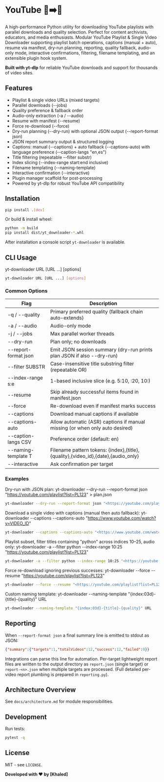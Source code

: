 
# YouTube  🎥➡️📁
A high-performance Python utility for downloading YouTube playlists with parallel downloads and quality selection. Perfect for content archivists, educators, and media enthusiasts.
Modular YouTube Playlist & Single Video Downloader supporting playlist batch operations, captions (manual + auto), resume via manifest, dry-run planning, reporting, quality fallback, audio-only mode, interactive confirmations, filtering, filename templating, and an extensible plugin hook system.

**Built with yt-dlp** for reliable YouTube downloads and support for thousands of video sites.

## Features

- Playlist & single video URLs (mixed targets)
- Parallel downloads (--jobs)
- Quality preference & fallback order
- Audio-only extraction (-a / --audio)
- Resume with manifest (--resume)
- Force re-download (--force)
- Dry-run planning (--dry-run) with optional JSON output (--report-format json)
- JSON report summary output & structured logging
- Captions: manual (--captions) + auto fallback (--captions-auto) with language preference (--caption-langs "en,es")
- Title filtering (repeatable --filter substr)
- Index slicing (--index-range start:end inclusive)
- Filename templating (--naming-template)
- Interactive confirmation (--interactive)
- Plugin manager scaffold for post-processing
- Powered by yt-dlp for robust YouTube API compatibility

## Installation

```bash
pip install .[dev]
```

Or build & install wheel:

```bash
python -m build
pip install dist/yt_downloader-*.whl
```

After installation a console script `yt-downloader` is available.

## CLI Usage

yt-downloader URL [URL ...] [options]
```bash
yt-downloader URL [URL ...] [options]
```

### Common Options

| Flag | Description |
|------|-------------|
| -q / --quality | Primary preferred quality (fallback chain auto-extends) |
| -a / --audio | Audio-only mode |
| -j / --jobs | Max parallel worker threads |
| --dry-run | Plan only; no downloads |
| --report-format json| Emit JSON session summary (dry-run prints plan JSON if also --dry-run) |
| --filter SUBSTR | Case-insensitive title substring filter (repeatable OR) |
| --index-range s:e | 1-based inclusive slice (e.g. 5:10, :20, 10:) |
| --resume | Skip already successful items found in manifest.json |
| --force | Re-download even if manifest marks success |
| --captions | Download manual captions if available |
| --captions-auto | Allow automatic (ASR) captions if manual missing (or when only auto desired) |
| --caption-langs CSV | Preference order (default: en) |
| --naming-template T | Filename pattern tokens: {index},{title},{quality},{video_id},{date},{audio_only} |
| --interactive | Ask confirmation per target |

### Examples

Dry-run with JSON plan:
yt-downloader --dry-run --report-format json "https://youtube.com/playlist?list=PL123" > plan.json
```bash
yt-downloader --dry-run --report-format json "<https://youtube.com/playlist?list=PL123>" > plan.json
```

Download a single video with captions (manual then auto fallback):
yt-downloader --captions --captions-auto "https://www.youtube.com/watch?v=VIDEO_ID"
```bash
yt-downloader --captions --captions-auto "<https://www.youtube.com/watch?v=VIDEO_ID>"
```

Playlist subset, filter titles containing "python" across indices 10–25, audio only:
yt-downloader -a --filter python --index-range 10:25 "https://youtube.com/playlist?list=PL123"
```bash
yt-downloader -a --filter python --index-range 10:25 "<https://youtube.com/playlist?list=PL123>"
```

Force re-download ignoring previous successes:
yt-downloader --force --resume "https://youtube.com/playlist?list=PL123"
```bash
yt-downloader --force --resume "<https://youtube.com/playlist?list=PL123>"
```

Custom naming template:
yt-downloader --naming-template "{index:03d}-{title}-{quality}" URL
```bash
yt-downloader --naming-template "{index:03d}-{title}-{quality}" URL
```

## Reporting

When `--report-format json` a final summary line is emitted to stdout as JSON:
```json
{"summary":{"targets":1,"totalVideos":12,"success":12,"failed":0}}
```
Integrations can parse this line for automation. Per-target lightweight report files are written to the output directory as `report.json` (single target) or `report-<n>.json` when multiple targets are processed.
(Full detailed per-video report plumbing is prepared in `reporting.py`).

## Architecture Overview
See `docs/architecture.md` for module responsibilities.

## Development

Run tests:
```bash
pytest -q
```

## License
MIT - see `LICENSE`.

**Developed with ❤️ by [Khaled]**  
